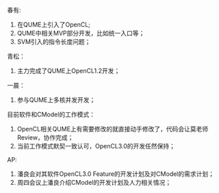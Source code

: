 春有:
1. 在QUME上引入了OpenCL;
2. QUME中相关MVP部分开发，比如统一入口等；
3. SVM引入的指令长度问题；

青松：
1. 主力完成了QUME上OpenCL1.2开发；

一晨：
1. 参与QUME上多核并发开发；

目前软件和CModel的工作模式：
1. OpenCL相关QUME上有需要修改的就直接动手修改了，代码会让莫老师Review，协作完成；
2. 当前工作模式默契一致认可，OpenCL3.0的开发任然保持；

AP:
1. 潘良会对其软件OpenCL3.0 Feature的开发计划及对CModel的需求计划；
2. 周四会议上潘良介绍CModel的开发计划及人力相关情况；